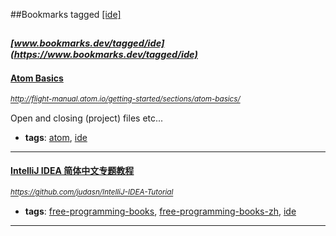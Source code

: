 ##Bookmarks tagged [[ide]](https://www.bookmarks.dev?q=[ide])

_<sup><sup>[www.bookmarks.dev/tagged/ide](https://www.bookmarks.dev/tagged/ide)</sup></sup>_
---
#### [Atom Basics](http://flight-manual.atom.io/getting-started/sections/atom-basics/)
_<sup>http://flight-manual.atom.io/getting-started/sections/atom-basics/</sup>_

Open and closing (project)  files etc...
* **tags**: [atom](../tagged/atom.md), [ide](../tagged/ide.md)
---
#### [IntelliJ IDEA 简体中文专题教程](https://github.com/judasn/IntelliJ-IDEA-Tutorial)
_<sup>https://github.com/judasn/IntelliJ-IDEA-Tutorial</sup>_

* **tags**: [free-programming-books](../tagged/free-programming-books.md), [free-programming-books-zh](../tagged/free-programming-books-zh.md), [ide](../tagged/ide.md)
---
